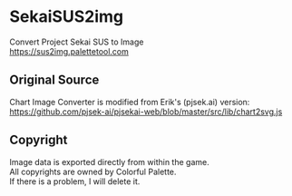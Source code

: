 # SekaiSUS2img
Convert Project Sekai SUS to Image  
https://sus2img.palettetool.com

## Original Source
Chart Image Converter is modified from Erik's (pjsek.ai) version:  
https://github.com/pjsek-ai/pjsekai-web/blob/master/src/lib/chart2svg.js

## Copyright
Image data is exported directly from within the game.  
All copyrights are owned by Colorful Palette.  
If there is a problem, I will delete it.  

